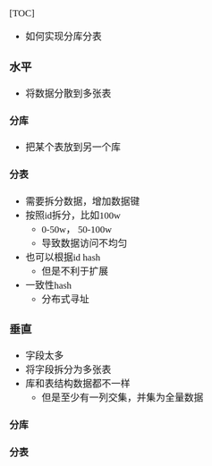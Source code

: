 <span  style="font-family: Simsun,serif; font-size: 17px; ">

[TOC]

- 如何实现分库分表

### 水平

- 将数据分散到多张表

#### 分库

- 把某个表放到另一个库

#### 分表

- 需要拆分数据，增加数据键
- 按照id拆分，比如100w
    - 0-50w， 50-100w
    - 导致数据访问不均匀
- 也可以根据id hash
    - 但是不利于扩展
- 一致性hash
    - 分布式寻址

### 垂直

- 字段太多
- 将字段拆分为多张表
- 库和表结构数据都不一样
    - 但是至少有一列交集，并集为全量数据

#### 分库

#### 分表

</span>